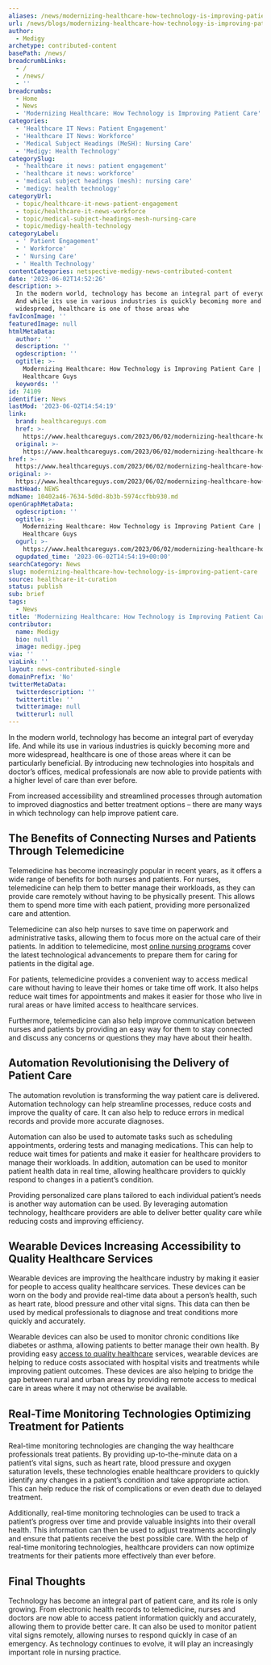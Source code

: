 ```yaml
---
aliases: /news/modernizing-healthcare-how-technology-is-improving-patient-care
url: /news/blogs/modernizing-healthcare-how-technology-is-improving-patient-care
author:
  - Medigy
archetype: contributed-content
basePath: /news/
breadcrumbLinks:
  - /
  - /news/
  - ''
breadcrumbs:
  - Home
  - News
  - 'Modernizing Healthcare: How Technology is Improving Patient Care'
categories:
  - 'Healthcare IT News: Patient Engagement'
  - 'Healthcare IT News: Workforce'
  - 'Medical Subject Headings (MeSH): Nursing Care'
  - 'Medigy: Health Technology'
categorySlug:
  - 'healthcare it news: patient engagement'
  - 'healthcare it news: workforce'
  - 'medical subject headings (mesh): nursing care'
  - 'medigy: health technology'
categoryUrl:
  - topic/healthcare-it-news-patient-engagement
  - topic/healthcare-it-news-workforce
  - topic/medical-subject-headings-mesh-nursing-care
  - topic/medigy-health-technology
categoryLabel:
  - ' Patient Engagement'
  - ' Workforce'
  - ' Nursing Care'
  - ' Health Technology'
contentCategories: netspective-medigy-news-contributed-content
date: '2023-06-02T14:52:26'
description: >-
  In the modern world, technology has become an integral part of everyday life.
  And while its use in various industries is quickly becoming more and more
  widespread, healthcare is one of those areas whe
favIconImage: ''
featuredImage: null
htmlMetaData:
  author: ''
  description: ''
  ogdescription: ''
  ogtitle: >-
    Modernizing Healthcare: How Technology is Improving Patient Care | The
    Healthcare Guys
  keywords: ''
id: 74109
identifier: News
lastMod: '2023-06-02T14:54:19'
link:
  brand: healthcareguys.com
  href: >-
    https://www.healthcareguys.com/2023/06/02/modernizing-healthcare-how-technology-is-improving-patient-care/
  original: >-
    https://www.healthcareguys.com/2023/06/02/modernizing-healthcare-how-technology-is-improving-patient-care/
href: >-
  https://www.healthcareguys.com/2023/06/02/modernizing-healthcare-how-technology-is-improving-patient-care/
original: >-
  https://www.healthcareguys.com/2023/06/02/modernizing-healthcare-how-technology-is-improving-patient-care/
mastHead: NEWS
mdName: 10402a46-7634-5d0d-8b3b-5974ccfbb930.md
openGraphMetaData:
  ogdescription: ''
  ogtitle: >-
    Modernizing Healthcare: How Technology is Improving Patient Care | The
    Healthcare Guys
  ogurl: >-
    https://www.healthcareguys.com/2023/06/02/modernizing-healthcare-how-technology-is-improving-patient-care/
  ogupdated_time: '2023-06-02T14:54:19+00:00'
searchCategory: News
slug: modernizing-healthcare-how-technology-is-improving-patient-care
source: healthcare-it-curation
status: publish
sub: brief
tags:
  - News
title: 'Modernizing Healthcare: How Technology is Improving Patient Care'
contributor:
  name: Medigy
  bio: null
  image: medigy.jpeg
via: ''
viaLink: ''
layout: news-contributed-single
domainPrefix: 'No'
twitterMetaData:
  twitterdescription: ''
  twittertitle: ''
  twitterimage: null
  twitterurl: null
---
```

<p><span style="font-weight: 400;">In the modern world, technology has become an integral part of everyday life. And while its use in various industries is quickly becoming more and more widespread, healthcare is one of those areas where it can be particularly beneficial. By introducing new technologies into hospitals and doctor’s offices, medical professionals are now able to provide patients with a higher level of care than ever before.</span></p>
<p><span style="font-weight: 400;">From increased accessibility and streamlined processes through automation to improved diagnostics and better treatment options – there are many ways in which technology can help improve patient care.</span></p>
<h2><b>The Benefits of Connecting Nurses and Patients Through Telemedicine</b></h2>
<p><span style="font-weight: 400;">Telemedicine has become increasingly popular in recent years, as it offers a wide range of benefits for both nurses and patients. For nurses, telemedicine can help them to better manage their workloads, as they can provide care remotely without having to be physically present. This allows them to spend more time with each patient, providing more personalized care and attention.</span></p>
<p><span style="font-weight: 400;">Telemedicine can also help nurses to save time on paperwork and administrative tasks, allowing them to focus more on the actual care of their patients. In addition to telemedicine, most </span><a href="https://onlinenursing.holyfamily.edu/" target="_blank" rel="noopener"><span style="font-weight: 400;">online nursing programs</span></a><span style="font-weight: 400;"> cover the latest technological advancements to prepare them for caring for patients in the digital age.</span></p>
<p><span style="font-weight: 400;">For patients, telemedicine provides a convenient way to access medical care without having to leave their homes or take time off work. It also helps reduce wait times for appointments and makes it easier for those who live in rural areas or have limited access to healthcare services.</span></p>
<p><span style="font-weight: 400;">Furthermore, telemedicine can also help improve communication between nurses and patients by providing an easy way for them to stay connected and discuss any concerns or questions they may have about their health.</span></p>
<h2><b>Automation Revolutionising the Delivery of Patient Care</b></h2>
<p><span style="font-weight: 400;">The automation revolution is transforming the way patient care is delivered. Automation technology can help streamline processes, reduce costs and improve the quality of care. It can also help to reduce errors in medical records and provide more accurate diagnoses.</span></p>
<p><span style="font-weight: 400;">Automation can also be used to automate tasks such as scheduling appointments, ordering tests and managing medications. This can help to reduce wait times for patients and make it easier for healthcare providers to manage their workloads. In addition, automation can be used to monitor patient health data in real time, allowing healthcare providers to quickly respond to changes in a patient’s condition.</span></p>
<p><span style="font-weight: 400;">Providing personalized care plans tailored to each individual patient’s needs is another way automation can be used. By leveraging automation technology, healthcare providers are able to deliver better quality care while reducing costs and improving efficiency.</span></p>
<h2><b>Wearable Devices Increasing Accessibility to Quality Healthcare Services</b></h2>
<p><span style="font-weight: 400;">Wearable devices are improving the healthcare industry by making it easier for people to access quality healthcare services. These devices can be worn on the body and provide real-time data about a person’s health, such as heart rate, blood pressure and other vital signs. This data can then be used by medical professionals to diagnose and treat conditions more quickly and accurately.</span></p>
<p><span style="font-weight: 400;">Wearable devices can also be used to monitor chronic conditions like diabetes or asthma, allowing patients to better manage their own health. By providing easy </span><a href="https://www.ncbi.nlm.nih.gov/pmc/articles/PMC9513647/" target="_blank" rel="noopener"><span style="font-weight: 400;">access to quality healthcare</span></a><span style="font-weight: 400;"> services, wearable devices are helping to reduce costs associated with hospital visits and treatments while improving patient outcomes. These devices are also helping to bridge the gap between rural and urban areas by providing remote access to medical care in areas where it may not otherwise be available.</span></p>
<h2><b>Real-Time Monitoring Technologies Optimizing Treatment for Patients</b></h2>
<p><span style="font-weight: 400;">Real-time monitoring technologies are changing the way healthcare professionals treat patients. By providing up-to-the-minute data on a patient’s vital signs, such as heart rate, blood pressure and oxygen saturation levels, these technologies enable healthcare providers to quickly identify any changes in a patient’s condition and take appropriate action. This can help reduce the risk of complications or even death due to delayed treatment.</span></p>
<p><span style="font-weight: 400;">Additionally, real-time monitoring technologies can be used to track a patient’s progress over time and provide valuable insights into their overall health. This information can then be used to adjust treatments accordingly and ensure that patients receive the best possible care. With the help of real-time monitoring technologies, healthcare providers can now optimize treatments for their patients more effectively than ever before.</span></p>
<h2><b>Final Thoughts</b></h2>
<p><span style="font-weight: 400;">Technology has become an integral part of patient care, and its role is only growing. From electronic health records to telemedicine, nurses and doctors are now able to access patient information quickly and accurately, allowing them to provide better care. It can also be used to monitor patient vital signs remotely, allowing nurses to respond quickly in case of an emergency. As technology continues to evolve, it will play an increasingly important role in nursing practice.</span></p>

